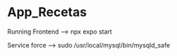 # App_Recetas

Running Frontend --> npx expo start

Service force --> sudo /usr/local/mysql/bin/mysqld_safe
